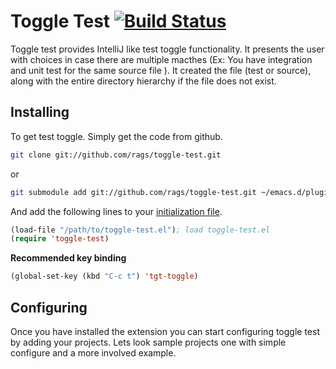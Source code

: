 Toggle Test [![Build Status](https://travis-ci.org/rags/toggle-test.png?branch=master)](https://travis-ci.org/rags/toggle-test)
===========

Toggle test provides IntelliJ like test toggle functionality. It presents the user with choices in case there are 
multiple macthes (Ex: You have integration and unit test for the same source file ). It created the file (test or 
source), along with the entire directory hierarchy if the file does not exist.

Installing
-----------
To get test toggle. Simply get the code from github.
```bash
git clone git://github.com/rags/toggle-test.git
```
or
```bash
git submodule add git://github.com/rags/toggle-test.git ~/emacs.d/plugins/toggle-test
```

And add the following lines to your [initialization file](http://www.gnu.org/software/emacs/manual/html_node/emacs/Init-File.html).
```lisp
(load-file "/path/to/toggle-test.el"); load toggle-test.el
(require 'toggle-test)
```
**Recommended key binding**
```lisp
(global-set-key (kbd "C-c t") 'tgt-toggle)
```

Configuring
-------------
Once you have installed the extension you can start configuring toggle test by adding your projects. Lets look 
sample projects one with simple configure and a more involved example.
